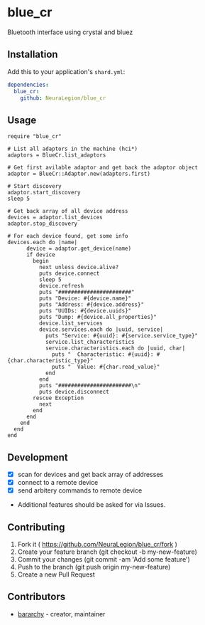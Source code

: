 # blue_cr

Bluetooth interface using crystal and bluez

## Installation

Add this to your application's `shard.yml`:

```yaml
dependencies:
  blue_cr:
    github: NeuraLegion/blue_cr
```

## Usage

```crystal
require "blue_cr"

# List all adaptors in the machine (hci*)
adaptors = BlueCr.list_adaptors

# Get first avilable adaptor and get back the adaptor object
adaptor = BlueCr::Adaptor.new(adaptors.first)

# Start discovery
adaptor.start_discovery
sleep 5

# Get back array of all device address
devices = adaptor.list_devices
adaptor.stop_discovery

# For each device found, get some info
devices.each do |name|
      device = adaptor.get_device(name)
      if device
        begin
          next unless device.alive?
          puts device.connect
          sleep 5
          device.refresh
          puts "#######################"
          puts "Device: #{device.name}"
          puts "Address: #{device.address}"
          puts "UUIDs: #{device.uuids}"
          puts "Dump: #{device.all_properties}"
          device.list_services
          device.services.each do |uuid, service|
            puts "Service: #{uuid}: #{service.service_type}"
            service.list_characteristics
            service.characteristics.each do |uuid, char|
              puts "  Characteristic: #{uuid}: #{char.characteristic_type}"
              puts "  Value: #{char.read_value}"
            end
          end
          puts "#######################\n"
          puts device.disconnect
        rescue Exception
          next
        end
      end
    end
  end
end
```


## Development

- [x] scan for devices and get back array of addresses  
- [x] connect to a remote device  
- [x] send arbitery commands to remote device  
- Additional features should be asked for via Issues.  

## Contributing

1. Fork it ( https://github.com/NeuraLegion/blue_cr/fork )
2. Create your feature branch (git checkout -b my-new-feature)
3. Commit your changes (git commit -am 'Add some feature')
4. Push to the branch (git push origin my-new-feature)
5. Create a new Pull Request

## Contributors

- [bararchy](https://github.com/bararchy) - creator, maintainer
